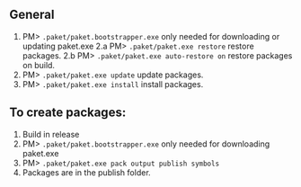## General
1. PM> `.paket/paket.bootstrapper.exe` only needed for downloading or updating paket.exe
2.a PM> `.paket/paket.exe restore` restore packages.
2.b PM> `.paket/paket.exe auto-restore on` restore packages on build.
3. PM> `.paket/paket.exe update` update packages.
4. PM> `.paket/paket.exe install` install packages.

## To create packages:
1. Build in release
2. PM> `.paket/paket.bootstrapper.exe` only needed for downloading paket.exe
3. PM> `.paket/paket.exe pack output publish symbols`
4. Packages are in the publish folder.
